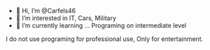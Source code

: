 - 👋 Hi, I’m @Carfels46
- 👀 I’m interested in IT, Cars, Military
- 🌱 I’m currently learning ... Programing on intermediate level

I do not use programing for professional use, Only for entertainment.
